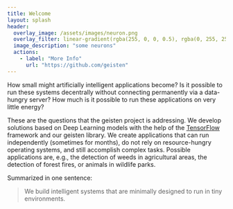 ```yaml
---
title: Welcome
layout: splash
header:
  overlay_image: /assets/images/neuron.png
  overlay_filter: linear-gradient(rgba(255, 0, 0, 0.5), rgba(0, 255, 255, 0.5))
  image_description: "some neurons"
  actions:
    - label: "More Info"
      url: "https://github.com/geisten"
---
```


How small might artificially intelligent applications become? Is it possible to run these systems decentrally without connecting permanently via a data-hungry server? How much is it possible to run these applications on very little energy? 

These are the questions that the geisten project is addressing. We develop solutions based on Deep Learning models with the help of the [TensorFlow](https://www.tensorflow.org) framework and our geisten library. We create applications that can run independently (sometimes for months), do not rely on resource-hungry operating systems, and still accomplish complex tasks. Possible applications are, e.g., the detection of weeds in agricultural areas, the detection of forest fires, or animals in wildlife parks.

Summarized in one sentence: 

> We build intelligent systems that are minimally designed to run in tiny environments.

